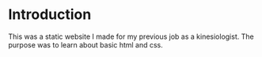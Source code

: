 # Introduction

This was a static website I made for my previous job as a kinesiologist. The purpose was to learn about basic html and css. 
